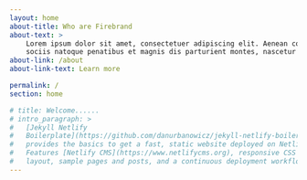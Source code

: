 ```yaml
---
layout: home
about-title: Who are Firebrand
about-text: > 
    Lorem ipsum dolor sit amet, consectetuer adipiscing elit. Aenean commodo ligula eget dolor. Aenean massa. Cum 
    sociis natoque penatibus et magnis dis parturient montes, nascetur ridiculus mus.
about-link: /about
about-link-text: Learn more

permalink: /
section: home

# title: Welcome......
# intro_paragraph: >
#   [Jekyll Netlify
#   Boilerplate](https://github.com/danurbanowicz/jekyll-netlify-boilerplate)
#   provides the basics to get a fast, static website deployed on Netlify.
#   Features [Netlify CMS](https://www.netlifycms.org), responsive CSS Grid
#   layout, sample pages and posts, and a continuous deployment workflow.
---
```


